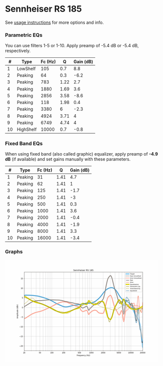 # Sennheiser RS 185
See [usage instructions](https://github.com/jaakkopasanen/AutoEq#usage) for more options and info.

### Parametric EQs
You can use filters 1-5 or 1-10. Apply preamp of -5.4 dB or -5.4 dB, respectively.

|   # | Type      |   Fc (Hz) |    Q |   Gain (dB) |
|-----|-----------|-----------|------|-------------|
|   1 | LowShelf  |       105 | 0.7  |         8.8 |
|   2 | Peaking   |        64 | 0.3  |        -6.2 |
|   3 | Peaking   |       783 | 1.22 |         2.7 |
|   4 | Peaking   |      1880 | 1.69 |         3.6 |
|   5 | Peaking   |      2856 | 3.58 |        -8.6 |
|   6 | Peaking   |       118 | 1.98 |         0.4 |
|   7 | Peaking   |      3380 | 6    |        -2.3 |
|   8 | Peaking   |      4924 | 3.71 |         4   |
|   9 | Peaking   |      6749 | 4.74 |         4   |
|  10 | HighShelf |     10000 | 0.7  |        -0.8 |

### Fixed Band EQs
When using fixed band (also called graphic) equalizer, apply preamp of **-4.9 dB** (if available) and set gains manually with these parameters.

|   # | Type    |   Fc (Hz) |    Q |   Gain (dB) |
|-----|---------|-----------|------|-------------|
|   1 | Peaking |        31 | 1.41 |         4.7 |
|   2 | Peaking |        62 | 1.41 |         1   |
|   3 | Peaking |       125 | 1.41 |        -1.7 |
|   4 | Peaking |       250 | 1.41 |        -3   |
|   5 | Peaking |       500 | 1.41 |         0.3 |
|   6 | Peaking |      1000 | 1.41 |         3.6 |
|   7 | Peaking |      2000 | 1.41 |        -0.4 |
|   8 | Peaking |      4000 | 1.41 |        -1.9 |
|   9 | Peaking |      8000 | 1.41 |         3.3 |
|  10 | Peaking |     16000 | 1.41 |        -3.4 |

### Graphs
![](./Sennheiser%20RS%20185.png)
